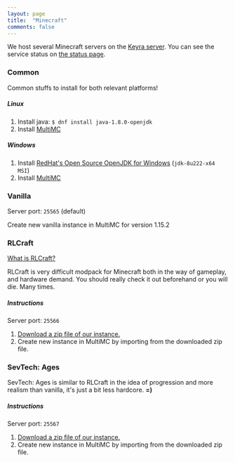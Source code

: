 ```yaml
---
layout: page
title:  "Minecraft"
comments: false
---
```


We host several Minecraft servers on the [Keyra server](https://rhea.dev/persephone). You can see the service status on [the status page](https://status.rhea.dev).

### Common

Common stuffs to install for both relevant platforms!

##### Linux

1. Install java: `$ dnf install java-1.8.0-openjdk`
2. Install [MultiMC](https://multimc.org)

##### Windows

1. Install [RedHat's Open Source OpenJDK for Windows](https://developers.redhat.com/products/openjdk/download) (`jdk-8u222-x64 MSI`)
2. Install [MultiMC](https://multimc.org)

### Vanilla

Server port: `25565` (default)

Create new vanilla instance in MultiMC for version 1.15.2

### RLCraft

[What is RLCraft?](https://www.youtube.com/watch?v=tbRAUWNf-2Y)

RLCraft is very difficult modpack for Minecraft both in the way of gameplay, and hardware demand. You should really check it out beforehand or you will die. Many times.

##### Instructions

Server port: `25566`

1. [Download a zip file of our instance.](https://valkyrja.app/files/Valhalla-RLCraft-1.12.2-v2.7.1.zip)
2. Create new instance in MultiMC by importing from the downloaded zip file.

### SevTech: Ages

SevTech: Ages is similar to RLCraft in the idea of progression and more realism than vanilla, it's just a bit less hardcore. **=)**

##### Instructions

Server port: `25567`

1. [Download a zip file of our instance.](https://valkyrja.app/files/Valhalla-SevTech-1.12.2-v3.1.2-1.zip)
2. Create new instance in MultiMC by importing from the downloaded zip file.

